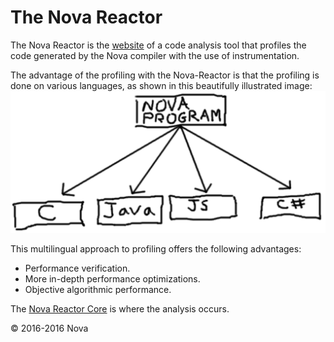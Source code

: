 The Nova Reactor
===========================

The Nova Reactor is the [website](http://nova-reactor.com) of a code analysis tool that profiles the code generated by the Nova compiler with the use of instrumentation.

The advantage of the profiling with the Nova-Reactor is that the profiling is done on various languages, as shown in this beautifully illustrated image:
![alt tag](Shared/Images/nova-reactor-multi-language.png)

This multilingual approach to profiling offers the following advantages:

  * Performance verification.
  * More in-depth performance optimizations.
  * Objective algorithmic performance.

The [Nova Reactor Core](https://github.com/NovaFoundation/Nova-Reactor-Core) is where the analysis occurs.

© 2016-2016 Nova